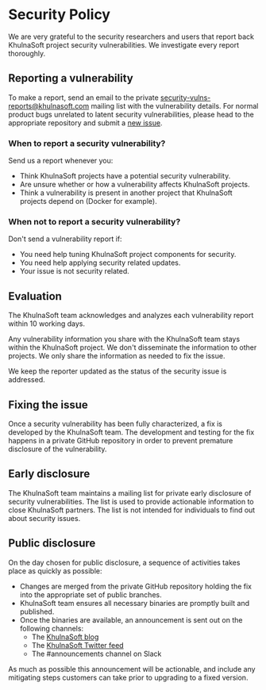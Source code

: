 # Security Policy

We are very grateful to the security researchers and users that report
back KhulnaSoft project security vulnerabilities. We investigate every report thoroughly.

## Reporting a vulnerability

To make a report, send an email to the private
[security-vulns-reports@khulnasoft.com](mailto:security-vulns-reports@khulnasoft.com)
mailing list with the vulnerability details. For normal product bugs
unrelated to latent security vulnerabilities, please head to
the appropriate repository and submit a [new issue](../../issues/new/choose).

### When to report a security vulnerability?

Send us a report whenever you:

- Think KhulnaSoft projects have a potential security vulnerability.
- Are unsure whether or how a vulnerability affects KhulnaSoft projects.
- Think a vulnerability is present in another project that KhulnaSoft projects
  depend on (Docker for example).

### When not to report a security vulnerability?

Don't send a vulnerability report if:

- You need help tuning KhulnaSoft project components for security.
- You need help applying security related updates.
- Your issue is not security related.

## Evaluation

The KhulnaSoft team acknowledges and analyzes each vulnerability report within 10 working days.

Any vulnerability information you share with the KhulnaSoft team stays
within the KhulnaSoft project. We don't disseminate the information to other
projects. We only share the information as needed to fix the issue.

We keep the reporter updated as the status of the security issue is addressed.

## Fixing the issue

Once a security vulnerability has been fully characterized, a fix is developed by the KhulnaSoft team.
The development and testing for the fix happens in a private GitHub repository in order to prevent
premature disclosure of the vulnerability.

## Early disclosure

The KhulnaSoft team maintains a mailing list for private early disclosure of security vulnerabilities.
The list is used to provide actionable information to close KhulnaSoft partners. The list is not intended
for individuals to find out about security issues.

## Public disclosure

On the day chosen for public disclosure, a sequence of activities takes place as quickly as possible:

- Changes are merged from the private GitHub repository holding the fix into the appropriate set of public
  branches.
- KhulnaSoft team ensures all necessary binaries are promptly built and published.
- Once the binaries are available, an announcement is sent out on the following channels:
  - The [KhulnaSoft blog](https://khulnasoft.com/blog/)
  - The [KhulnaSoft Twitter feed](https://twitter.com/khulnasoft)
  - The #announcements channel on Slack

As much as possible this announcement will be actionable, and include any mitigating steps customers can take prior to
upgrading to a fixed version.
